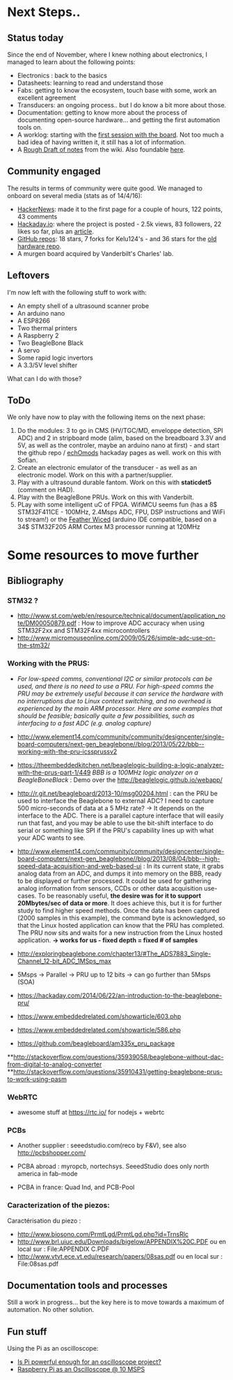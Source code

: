 # Next Steps..

## Status today

Since the end of November, where I knew nothing about electronics, I managed to learn about the following points:

* Electronics : back to the basics
* Datasheets: learning to read and understand those
* Fabs: getting to know the ecosystem, touch base with some, work an excellent agreement
* Transducers: an ongoing process.. but I do know a bit more about those.
* Documentation: getting to know more about the process of documenting open-source hardware... and getting the first automation tools on.
* A worklog: starting with the [first session with the board](/worklog/Session_1.md). Not too much a bad idea of having written it, it still has a lot of information.
* A [Rough Draft of notes](/worklog/notes.wiki) from the wiki. Also foundable [here](http://echopen.org/index.php?title=Worklog_-_Digging_in_the_shield_option).

## Community engaged

The results in terms of community were quite good. We managed to onboard on several media (stats as of 14/4/16):

* [HackerNews](https://news.ycombinator.com/item?id=10944617): made it to the first page for a couple of hours, 122 points, 43 comments
* [Hackaday.io](https://hackaday.io/project/9281-murgen): where the project is posted - 2.5k views, 83 followers, 22 likes so far, plus an [article](http://hackaday.com/2016/04/12/a-developers-kit-for-medical-ultrasound/).
* [GitHub repos](https://github.com/kelu124/murgen-dev-kit): 18 stars, 7 forks for Kelu124's - and 36 stars for the [old hardware repo](https://github.com/echopen/hardware).
* A murgen board acquired by Vanderbilt's Charles' lab.

## Leftovers

I'm now left with the following stuff to work with:
* An empty shell of a ultrasound scanner probe
* An arduino nano
* A ESP8266
* Two thermal printers
* A Raspberry 2
* Two BeagleBone Black
* A servo
* Some rapid logic invertors
* A 3.3/5V level shifter

What can I do with those?

## ToDo

We only have now to play with the following items on the next phase:

1. Do the modules: 3 to go in CMS (HV/TGC/MD, enveloppe detection, SPI ADC) and 2 in stripboard mode (alim, based on the breadboard 3.3V and 5V, as well as the controler, maybe an arduino nano at first) - and start the github repo / [echOmods](https://hackaday.io/project/10899-echomods) hackaday pages as well. work on this with Sofian.
2. Create an electronic emulator of the transducer - as well as an electronic model. Work on this with a partner/supplier.
3. Play with a ultrasound durable fantom. Work on this with **staticdet5** (comment on HAD).
4. Play with the BeagleBone PRUs. Work on this with Vanderbilt.
5. PLay with some intelligent uC of FPGA. WifiMCU seems fun (has a 8$ STM32F411CE - 100MHz, 2.4Msps ADC, FPU, DSP instructions and WiFi to stream!) or the [Feather Wiced](https://www.adafruit.com/product/3056) (arduino IDE compatible, based on a 34$ STM32F205 ARM Cortex M3 processor running at 120MHz

# Some resources to move further

## Bibliography

### STM32 ?
* http://www.st.com/web/en/resource/technical/document/application_note/DM00050879.pdf : How to improve ADC accuracy when using STM32F2xx and
STM32F4xx microcontrollers
* http://www.micromouseonline.com/2009/05/26/simple-adc-use-on-the-stm32/

### Working with the PRUS:
* *For low-speed comms, conventional I2C or similar protocols can be used, and there is no need to use a PRU. For high-speed comms the PRU may be extremely useful because it can service the hardware with no interruptions due to Linux context switching, and no overhead is experienced by the main ARM processor. Here are some examples that should be feasible; basically quite a few possibilities, such as interfacing to a fast ADC (e.g. analog capture)*
* http://www.element14.com/community/community/designcenter/single-board-computers/next-gen_beaglebone//blog/2013/05/22/bbb--working-with-the-pru-icssprussv2
* https://theembeddedkitchen.net/beaglelogic-building-a-logic-analyzer-with-the-prus-part-1/449 *BBB is a 100MHz logic analyzer on a BeagleBoneBlack* : Demo over the http://beaglelogic.github.io/webapp/
* http://r.git.net/beagleboard/2013-10/msg00204.html : can the PRU be used to interface the Beaglebone to external ADC? I need to capture 500 micro-seconds of data at a 5 MHz rate? -> It depends on the interface to the ADC. There is a parallel capture interface that will easily run that fast, and you may be able to use the bit-shift interface to do serial or something like SPI if the PRU's capability lines up with what your ADC wants to see.
* http://www.element14.com/community/community/designcenter/single-board-computers/next-gen_beaglebone//blog/2013/08/04/bbb--high-speed-data-acquisition-and-web-based-ui : In its current state, it grabs analog data from an ADC, and dumps it into memory on the BBB, ready to be displayed or further processed. It could be used for gathering analog information from sensors, CCDs or other data acquisition use-cases. To be reasonably useful, **the desire was for it to support 20Mbytes/sec of data or more**. It does achieve this, but it is for further study to find higher speed methods.  Once the data has been captured (2000 samples in this example), the command byte is acknowledged, so that the Linux hosted application can know that the PRU has completed. The PRU now sits and waits for a new instruction from the Linux hosted application. **-> works for us - fixed depth = fixed # of samples**
* http://exploringbeaglebone.com/chapter13/#The_ADS7883_Single-Channel_12-bit_ADC_1MSps_max
* 5Msps -> Parallel -> PRU up to 12 bits -> can go further than 5Msps (SOA) 

* https://hackaday.com/2014/06/22/an-introduction-to-the-beaglebone-pru/
* https://www.embeddedrelated.com/showarticle/603.php
* https://www.embeddedrelated.com/showarticle/586.php
* https://github.com/beagleboard/am335x_pru_package


**http://stackoverflow.com/questions/35939058/beaglebone-without-dac-from-digital-to-analog-converter
**http://stackoverflow.com/questions/35910431/getting-beaglebone-prus-to-work-using-pasm


### WebRTC

* awesome stuff at https://rtc.io/ for nodejs + webrtc

### PCBs
* Another supplier : seeedstudio.com(reco by F&V), see also http://pcbshopper.com/

* PCBA abroad : myropcb, nortechsys. SeeedStudio does only north america in fab-mode

* PCBA in france: Quad Ind, and PCB-Pool

### Caracterization of the piezos:

Caractérisation du piezo :

* http://www.biosono.com/PrmtLgd/PrmtLgd.php?id=TrnsRlc
* http://www.brl.uiuc.edu/Downloads/bigelow/APPENDIX%20C.PDF ou en local sur : File:APPENDIX C.PDF
* http://www.vtvt.ece.vt.edu/research/papers/08sas.pdf ou en local sur : File:08sas.pdf



## Documentation tools and processes

Still a work in progress... but the key here is to move towards a maximum of automation. No other solution.

## Fun stuff

Using the Pi as an oscilloscope:
* [Is Pi powerful enough for an oscilloscope project?](http://raspberrypi.stackexchange.com/questions/4129/is-pi-powerful-enough-for-an-oscilloscope-project)
* [Raspberry Pi as an Oscilloscope @ 10 MSPS](https://digibird1.wordpress.com/raspberry-pi-as-an-oscilloscope-10-msps/)
 


